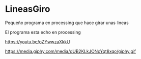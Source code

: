 # LineasGiro
Pequeño programa en processing que hace girar unas lineas 

El programa esta echo en processing


https://youtu.be/oZYwwzaXkkU


https://media.giphy.com/media/dUB2KLkJONoYqt8xqo/giphy.gif
